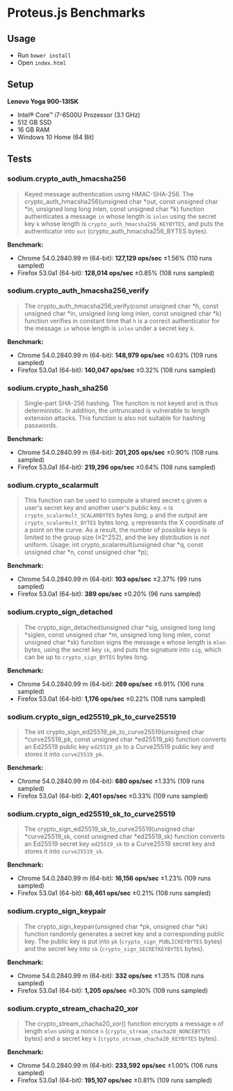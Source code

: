 # Proteus.js Benchmarks

## Usage

- Run `bower install`
- Open `index.html`

## Setup

**Lenovo Yoga 900-13ISK**
- Intel® Core™ i7-6500U Prozessor (3.1 GHz)
- 512 GB SSD
- 16 GB RAM
- Windows 10 Home (64 Bit)

## Tests

### sodium.crypto_auth_hmacsha256

> Keyed message authentication using HMAC-SHA-256. The crypto_auth_hmacsha256(unsigned char *out, const unsigned char *in, unsigned long long inlen, const unsigned char *k) function authenticates a message `in` whose length is `inlen` using the secret key `k` whose length is `crypto_auth_hmacsha256_KEYBYTES`, and puts the authenticator into `out` (crypto_auth_hmacsha256_BYTES bytes).


**Benchmark:**

- Chrome 54.0.2840.99 m (64-bit): **127,129 ops/sec** ±1.56% (110 runs sampled)
- Firefox 53.0a1 (64-bit): **128,014 ops/sec** ±0.85% (108 runs sampled)

### sodium.crypto_auth_hmacsha256_verify

> The crypto_auth_hmacsha256_verify(const unsigned char *h, const unsigned char *in, unsigned long long inlen, const unsigned char *k) function verifies in constant time that `h` is a correct authenticator for the message `in` whose length is `inlen` under a secret key `k`.

**Benchmark:**

- Chrome 54.0.2840.99 m (64-bit): **148,979 ops/sec** ±0.63% (109 runs sampled)
- Firefox 53.0a1 (64-bit): **140,047 ops/sec** ±0.32% (108 runs sampled)

### sodium.crypto_hash_sha256

> Single-part SHA-256 hashing. The function is not keyed and is thus deterministic. In addition, the untruncated is vulnerable to length extension attacks. This function is also not suitable for hashing passwords.

**Benchmark:**

- Chrome 54.0.2840.99 m (64-bit): **201,205 ops/sec** ±0.90% (108 runs sampled)
- Firefox 53.0a1 (64-bit): **219,296 ops/sec** ±0.64% (108 runs sampled)

### sodium.crypto_scalarmult

> This function can be used to compute a shared secret `q` given a user's secret key and another user's public key. `n` is `crypto_scalarmult_SCALARBYTES` bytes long, `p` and the output are `crypto_scalarmult_BYTES` bytes long. `q` represents the X coordinate of a point on the curve. As a result, the number of possible keys is limited to the group size (≈2^252), and the key distribution is not uniform. Usage: int crypto_scalarmult(unsigned char *q, const unsigned char *n, const unsigned char *p);

**Benchmark:**

- Chrome 54.0.2840.99 m (64-bit): **103 ops/sec** ±2.37% (99 runs sampled)
- Firefox 53.0a1 (64-bit): **389 ops/sec** ±0.20% (96 runs sampled)

### sodium.crypto_sign_detached

> The crypto_sign_detached(unsigned char *sig, unsigned long long *siglen, const unsigned char *m, unsigned long long mlen, const unsigned char *sk) function signs the message `m` whose length is `mlen` bytes, using the secret key `sk`, and puts the signature into `sig`, which can be up to `crypto_sign_BYTES` bytes long.

**Benchmark:**

- Chrome 54.0.2840.99 m (64-bit): **269 ops/sec** ±6.91% (106 runs sampled)
- Firefox 53.0a1 (64-bit): **1,176 ops/sec** ±0.22% (108 runs sampled)

### sodium.crypto_sign_ed25519_pk_to_curve25519

> The int crypto_sign_ed25519_pk_to_curve25519(unsigned char *curve25519_pk, const unsigned char *ed25519_pk) function converts an Ed25519 public key `ed25519_pk` to a Curve25519 public key and stores it into `curve25519_pk`.

**Benchmark:**

- Chrome 54.0.2840.99 m (64-bit): **680 ops/sec** ±1.33% (109 runs sampled)
- Firefox 53.0a1 (64-bit): **2,401 ops/sec** ±0.33% (109 runs sampled)

### sodium.crypto_sign_ed25519_sk_to_curve25519

> The crypto_sign_ed25519_sk_to_curve25519(unsigned char *curve25519_sk, const unsigned char *ed25519_sk) function converts an Ed25519 secret key `ed25519_sk` to a Curve25519 secret key and stores it into `curve25519_sk`.

**Benchmark:**

- Chrome 54.0.2840.99 m (64-bit): **16,156 ops/sec** ±1.23% (109 runs sampled)
- Firefox 53.0a1 (64-bit): **68,461 ops/sec** ±0.21% (108 runs sampled)

### sodium.crypto_sign_keypair

> The crypto_sign_keypair(unsigned char *pk, unsigned char *sk) function randomly generates a secret key and a corresponding public key. The public key is put into `pk` (`crypto_sign_PUBLICKEYBYTES` bytes) and the secret key into `sk` (`crypto_sign_SECRETKEYBYTES` bytes).

**Benchmark:**

- Chrome 54.0.2840.99 m (64-bit): **332 ops/sec** ±1.35% (108 runs sampled)
- Firefox 53.0a1 (64-bit): **1,205 ops/sec** ±0.30% (109 runs sampled)

### sodium.crypto_stream_chacha20_xor

> The crypto_stream_chacha20_xor() function encrypts a message `m` of length `mlen` using a nonce `n` (`crypto_stream_chacha20_NONCEBYTES` bytes) and a secret key `k` (`crypto_stream_chacha20_KEYBYTES` bytes).

**Benchmark:**

- Chrome 54.0.2840.99 m (64-bit): **233,592 ops/sec** ±1.00% (106 runs sampled)
- Firefox 53.0a1 (64-bit): **195,107 ops/sec** ±0.81% (109 runs sampled)
